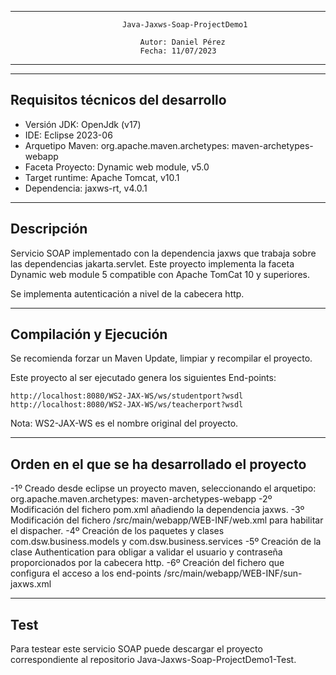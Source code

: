 ----------------------------------------------------------------------------------------------
                             Java-Jaxws-Soap-ProjectDemo1   
                                                           
                                 Autor: Daniel Pérez                     
                                 Fecha: 11/07/2023                      
----------------------------------------------------------------------------------------------

----------------------------------------------------------------------------------------------
Requisitos técnicos del desarrollo
----------------------------------------------------------------------------------------------

- Versión JDK: OpenJdk (v17)
- IDE: Eclipse 2023-06
- Arquetipo Maven: org.apache.maven.archetypes: maven-archetypes-webapp
- Faceta Proyecto: Dynamic web module, v5.0
- Target runtime: Apache Tomcat, v10.1
- Dependencia: jaxws-rt, v4.0.1

-----------------------------------------------------------------------------------------------
Descripción
-----------------------------------------------------------------------------------------------

Servicio SOAP implementado con la dependencia jaxws que trabaja sobre las dependencias jakarta.servlet. Este proyecto implementa la faceta Dynamic web module 5 compatible con Apache TomCat 10 y superiores.

Se implementa autenticación a nivel de la cabecera http.

-----------------------------------------------------------------------------------------------
Compilación y Ejecución
-----------------------------------------------------------------------------------------------

Se recomienda forzar un Maven Update, limpiar y recompilar el proyecto.

Este proyecto al ser ejecutado genera los siguientes End-points:

	http://localhost:8080/WS2-JAX-WS/ws/studentport?wsdl
	http://localhost:8080/WS2-JAX-WS/ws/teacherport?wsdl

 Nota: WS2-JAX-WS es el nombre original del proyecto.

-----------------------------------------------------------------------------------------------
Orden en el que se ha desarrollado el proyecto
-----------------------------------------------------------------------------------------------

-1º Creado desde eclipse un proyecto maven, seleccionando el arquetipo: org.apache.maven.archetypes: maven-archetypes-webapp
-2º Modificación del fichero pom.xml añadiendo la dependencia jaxws.
-3º Modificación del fichero /src/main/webapp/WEB-INF/web.xml para habilitar el dispacher.
-4º Creación de los paquetes y clases com.dsw.business.models y com.dsw.business.services
-5º Creación de la clase Authentication para obligar a validar el usuario y contraseña proporcionados por la cabecera http.
-6º Creación del fichero que configura el acceso a los end-points /src/main/webapp/WEB-INF/sun-jaxws.xml

-----------------------------------------------------------------------------------------------
Test
-----------------------------------------------------------------------------------------------

Para testear este servicio SOAP puede descargar el proyecto correspondiente al repositorio Java-Jaxws-Soap-ProjectDemo1-Test.

